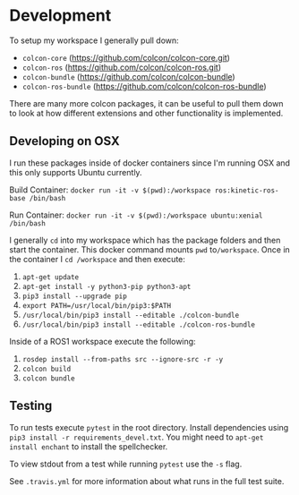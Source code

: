 # Development

To setup my workspace I generally pull down:

* `colcon-core` (https://github.com/colcon/colcon-core.git)
* `colcon-ros` (https://github.com/colcon/colcon-ros.git)
* `colcon-bundle` (https://github.com/colcon/colcon-bundle)
* `colcon-ros-bundle` (https://github.com/colcon/colcon-ros-bundle)

There are many more colcon packages, it can be useful to pull them down to look at how different extensions and other
functionality is implemented.

## Developing on OSX

I run these packages inside of docker containers since I'm running OSX and this only supports Ubuntu currently.

Build Container: `docker run -it -v $(pwd):/workspace ros:kinetic-ros-base /bin/bash`

Run Container: `docker run -it -v $(pwd):/workspace ubuntu:xenial /bin/bash`

I generally `cd` into my workspace which has the package folders and then start the container. This docker command
 mounts `pwd` to`/workspace`. Once in the container I `cd /workspace` and then execute:

1. `apt-get update`
1. `apt-get install -y python3-pip python3-apt`
1. `pip3 install --upgrade pip`
1. `export PATH=/usr/local/bin/pip3:$PATH`
1. `/usr/local/bin/pip3 install --editable ./colcon-bundle`
1. `/usr/local/bin/pip3 install --editable ./colcon-ros-bundle`

Inside of a ROS1 workspace execute the following:

1. `rosdep install --from-paths src --ignore-src -r -y`
1. `colcon build`
1. `colcon bundle`

## Testing

To run tests execute `pytest` in the root directory. Install dependencies using `pip3 install -r requirements_devel.txt`.
You might need to `apt-get install enchant` to install the spellchecker.

To view stdout from a test while running `pytest` use the `-s` flag.

See `.travis.yml` for more information about what runs in the full test suite.
